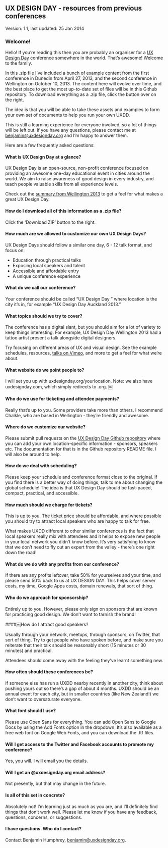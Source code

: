 ## UX DESIGN DAY - resources from previous conferences

Version: 1.1, last updated: 25 Jan 2014

### Welcome!

Hello! If you’re reading this then you are probably an organiser for a [UX Design Day](http://uxdesignday.org) conference somewhere in the world. That’s awesome! Welcome to the family.

In this .zip file I’ve included a bunch of example content from the first conference in Dunedin from April 27, 2013, and the second conference in Wellington on October 10, 2013. The content here will evolve over time, and the best place to get the most up-to-date set of files will be in this Github repository. To download everything as a .zip file, click the button over on the right.

The idea is that you will be able to take these assets and examples to form your own set of documents to help you run your own UXDD.

This is still a learning experience for everyone involved, so a lot of things will be left out. If you have any questions, please contact me at [benjamin@uxdesignday.org](mailto:benjamin@uxdesignday.org) and I’m happy to answer them.

Here are a few frequently asked questions:

#### What is UX Design Day at a glance?

UX Design Day is an open-source, non-profit conference focused on providing an awesome one-day educational event in cities around the world. We aim to raise awareness of good design in every industry, and teach people valuable skills from all experience levels.

Check out the [summary from Wellington 2013](https://github.com/humphreybc/uxdesignday-resources/blob/master/summary/wellington%202013/UX%20Design%20Day%20Wellington%202013%20Summary.pdf?raw=true) to get a feel for what makes a great UX Design Day.

#### How do I download all of this information as a .zip file?

Click the ‘Download ZIP’ button to the right.

#### How much are we allowed to customize our own UX Design Days?

UX Design Days should follow a similar one day, 6 - 12 talk format, and focus on:

* Education through practical talks
* Exposing local speakers and talent
* Accessible and affordable entry
* A unique conference experience

#### What do we call our conference?

Your conference should be called “UX Design Day <location> <year>” where location is the city it’s in, for example “UX Design Day Auckland 2013.”

#### What topics should we try to cover?

The conference has a digital slant, but you should aim for a lot of variety to keep things interesting. For example, UX Design Day Wellington 2013 had a tattoo artist present a talk alongside digital designers. 

Try focusing on different areas of UX and visual design. See the example schedules, resources, [talks on Vimeo](http://vimeo.com/uxdesignday/videos), and more to get a feel for what we’re about.

#### What website do we point people to?

I will set you up with uxdesignday.org/yourlocation. Note: we also have uxdesignday.com, which simply redirects to .org.
￼
#### Who do we use for ticketing and attendee payments?

Really that’s up to you. Some providers take more than others. I recommend Chalkle, who are based in Wellington - they’re friendly and awesome.

#### Where do we customize our website?

Please submit pull requests on the [UX Design Day Github repository](https://github.com/humphreybc/uxdesignday) where you can add your own location-specific information - sponsors, speakers etc. The documentation for that is in the Github repository README file. I will also be around to help.

#### How do we deal with scheduling?

Please keep your schedule and conference format close to the original. If you find there is a better way of doing things, talk to me about changing the global schedule! The idea is that UX Design Day should be fast-paced, compact, practical, and accessible.

#### How much should we charge for tickets?

This is up to you. The ticket price should be affordable, and where possible you should try to attract local speakers who are happy to talk for free.

What makes UXDD different to other similar conferences is the fact that local speakers really mix with attendees and it helps to expose new people in your local network you didn’t know before. It’s very satisfying to know that we don’t need to fly out an expert from the valley - there’s one right down the road!

#### What do we do with any profits from our conference?

If there are any profits leftover, take 50% for yourselves and your time, and please send 50% back to us at UX DESIGN DAY. This helps cover server costs, my time, Google Apps costs, domain renewals, that sort of thing.

#### Who do we approach for sponsorship?

Entirely up to you. However, please only sign on sponsors that are known for practicing good design. We don’t want to tarnish the brand!

####￼How do I attract good speakers?

Usually through your network, meetups, through sponsors, on Twitter, that sort of thing. Try to get people who have spoken before, and make sure you reiterate that their talk should be reasonably short (15 minutes or 30 minutes) and practical.

Attendees should come away with the feeling they’ve learnt something new.

#### How often should these conferences be?

If someone else has run a UXDD nearby recently in another city, think about pushing yours out so there’s a gap of about 4 months. UXDD should be an annual event for each city, but in smaller countries (like New Zealand!) we don’t want to oversaturate everyone.

#### What font should I use?

Please use Open Sans for everything. You can add Open Sans to Google Docs by using the Add Fonts option in the dropdown. It’s also available as a free web font on Google Web Fonts, and you can download the .ttf files.

#### Will I get access to the Twitter and Facebook accounts to promote my conference?

Yes, you will. I will email you the details.

#### Will I get an @uxdesignday.org email address?

Not presently, but that may change in the future.

#### Is all of this set in concrete?

Absolutely not! I’m learning just as much as you are, and I’ll definitely find things that don’t work well. Please let me know if you have any feedback, questions, concerns, or suggestions.

#### I have questions. Who do I contact?

Contact Benjamin Humphrey, benjamin@uxdesignday.org.



